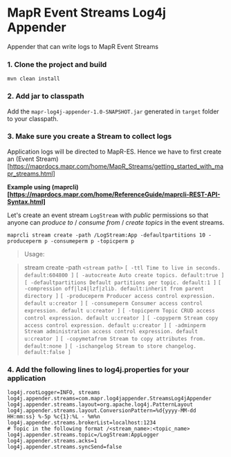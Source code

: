 # MapR Event Streams Log4j Appender
Appender that can write logs to MapR Event Streams

### 1. Clone the project and build

```
mvn clean install
```

### 2. Add jar to classpath

Add the `mapr-log4j-appender-1.0-SNAPSHOT.jar` generated in `target` folder to your classpath.

### 3. Make sure you create a Stream to collect logs

Application logs will be directed to MapR-ES. Hence we have to first create an (Event Stream)[https://maprdocs.mapr.com/home/MapR_Streams/getting_started_with_mapr_streams.html]

**Example using (maprcli)[https://maprdocs.mapr.com/home/ReferenceGuide/maprcli-REST-API-Syntax.html]**

Let's create an event stream `LogStream` with _public_ permissions so that anyone can _produce to_ / _consume from_ / _create topics_ in the event streams.

```
maprcli stream create -path /LogStream:App -defaultpartitions 10 -produceperm p -consumeperm p -topicperm p
```
>Usage:

>stream create
	 -path `<stream path>`
 `[ -ttl Time to live in seconds. default:604800 ]`
 `[ -autocreate Auto create topics. default:true ]`
 `[ -defaultpartitions Default partitions per topic. default:1 ]`
 `[ -compression off|lz4|lzf|zlib. default:inherit from parent directory ]`
 `[ -produceperm Producer access control expression. default u:creator ]`
 `[ -consumeperm Consumer access control expression. default u:creator ]`
 `[ -topicperm Topic CRUD access control expression. default u:creator ]`
 `[ -copyperm Stream copy access control expression. default u:creator ]`
 `[ -adminperm Stream administration access control expression. default u:creator ]`
 `[ -copymetafrom Stream to copy attributes from. default:none ]`
 `[ -ischangelog Stream to store changelog. default:false ]`

### 4. Add the following lines to log4j.properties for your application
```
log4j.rootLogger=INFO, streams
log4j.appender.streams=com.mapr.log4jappender.StreamsLog4jAppender
log4j.appender.streams.layout=org.apache.log4j.PatternLayout
log4j.appender.streams.layout.ConversionPattern=%d{yyyy-MM-dd HH:mm:ss} %-5p %c{1}:%L - %m%n
log4j.appender.streams.brokerList=localhost:1234
# Topic in the following format /<stream_name>:<topic_name>
log4j.appender.streams.topic=/LogStream:AppLogger
log4j.appender.streams.acks=1
log4j.appender.streams.syncSend=false
```
